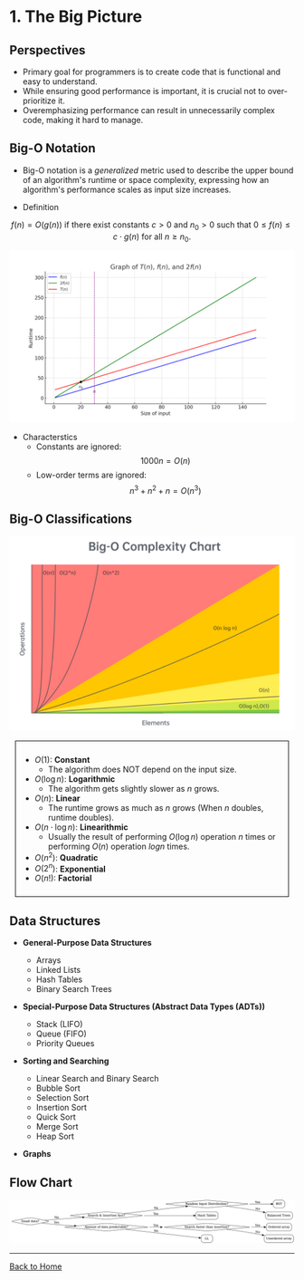 <style TYPE="text/css">
code.has-jax {font: inherit; font-size: 100%; background: inherit; border: inherit;}
</style>
<script type="text/x-mathjax-config">
MathJax.Hub.Config({
    tex2jax: {
        inlineMath: [['$','$'], ['\\(','\\)']],
        skipTags: ['script', 'noscript', 'style', 'textarea', 'pre'] // removed 'code' entry
    }
});
MathJax.Hub.Queue(function() {
    var all = MathJax.Hub.getAllJax(), i;
    for(i = 0; i < all.length; i += 1) {
        all[i].SourceElement().parentNode.className += ' has-jax';
    }
});
</script>
<script type="text/javascript" src="https://cdnjs.cloudflare.com/ajax/libs/mathjax/2.7.4/MathJax.js?config=TeX-AMS_HTML-full"></script>


# 1. The Big Picture

## Perspectives
- Primary goal for programmers is to create code that is functional and easy to understand.
- While ensuring good performance is important, it is crucial not to over-prioritize it.
- Overemphasizing performance can result in unnecessarily complex code, making it hard to manage.

## Big-O Notation
- Big-O notation is a *generalized* metric used to describe the upper bound of an algorithm's runtime or space complexity, expressing how an algorithm's performance scales as input size increases.

- Definition

$$
f(n) = O(g(n)) \text{ if there exist constants } c > 0 \text{ and } n_0 > 0 \text{ such that } 0 \leq f(n) \leq c \cdot g(n) \text{ for all } n \geq n_0.
$$

![](../res/graph_of_T_n.png)

- Characterstics
    - Constants are ignored: $$ 1000n = O(n) $$
    - Low-order terms are ignored: $$ n^3 + n^2 + n = O(n^3) $$


## Big-O Classifications

![](../res/big_o.png)


<div style="border: 1px solid black; padding: 10px; margin: 10px;">
  <p>

  - $O(1)$: **Constant**
    - The algorithm does NOT depend on the input size.
  - $O(\log n)$: **Logarithmic**
    - The algorithm gets slightly slower as $n$ grows.
  - $O(n)$: **Linear**
    - The runtime grows as much as $n$ grows (When $n$ doubles, runtime doubles).
  - $O(n \cdot \log n)$: **Linearithmic**
    - Usually the result of performing $O(\log n)$ operation $n$ times or performing $O(n)$ operation $log n$ times.
  - $O(n^2)$: **Quadratic**
  - $O(2^n)$: **Exponential**
  - $O(n!)$: **Factorial**

  </p>
</div>



## Data Structures

- **General-Purpose Data Structures**
    - Arrays
    - Linked Lists
    - Hash Tables
    - Binary Search Trees

- **Special-Purpose Data Structures (Abstract Data Types (ADTs))**
    - Stack (LIFO)
    - Queue (FIFO)
    - Priority Queues

- **Sorting and Searching**
    - Linear Search and Binary Search
    - Bubble Sort
    - Selection Sort
    - Insertion Sort
    - Quick Sort
    - Merge Sort
    - Heap Sort

- **Graphs**


## Flow Chart
![](../res/flowchart.png)




---

[Back to Home](../index.html)